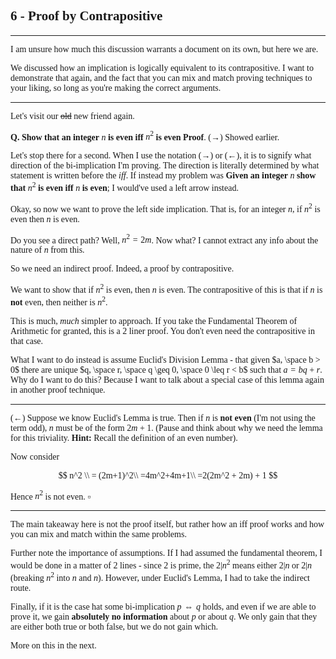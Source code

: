 <span style='font-family: Calibri serif;'>

## 6 - Proof by Contrapositive

</span>

---

<span style='font-family: Bahnschrift;'>

I am unsure how much this discussion warrants a document on its own, but here we are.

We discussed how an implication is logically equivalent to its contrapositive. I want to demonstrate that again, and the fact that you can mix and match proving techniques to your liking, so long as you're making the correct arguments.

---

Let's visit our ~~old~~ new friend again. 

**Q. Show that an integer** $n$ **is even iff** $n^2$ **is even**
**Proof**. $(\rightarrow)$ Showed earlier.

Let's stop there for a second. When I use the notation $(\rightarrow)$ or $(\leftarrow)$, it is to signify what direction of the bi-implication I'm proving. The direction is literally determined by what statement is written before the *iff*. If instead my problem was **Given an integer** $n$ **show that** $n^2$ **is even iff** $n$ **is even**; I would've used a left arrow instead.

Okay, so now we want to prove the left side implication. That is, for an integer $n$, if $n^2$ is even then $n$ is even.

Do you see a direct path? Well, $n^2 = 2m$. Now what? I cannot extract any info about the nature of $n$ from this.

So we need an indirect proof. Indeed, a proof by contrapositive. 

We want to show that if $n^2$ is even, then $n$ is even. The contrapositive of this is that if $n$ is **not** even, then neither is $n^2$.

This is much, *much* simpler to approach. If you take the Fundamental Theorem of Arithmetic for granted, this is a 2 liner proof. You don't even need the contrapositive in that case.

What I want to do instead is assume Euclid's Division Lemma - that given $a, \space b > 0$ there are unique $q, \space r, \space q \geq 0, \space 0 \leq r < b$ such that $a = bq + r$. Why do I want to do this? Because I want to talk about a special case of this lemma again in another proof technique.

---
$(\leftarrow)$
Suppose we know Euclid's Lemma is true. Then if $n$ is **not even** (I'm not using the term odd), $n$ must be of the form $2m + 1$. (Pause and think about why we need the lemma for this triviality. **Hint:** Recall the definition of an even number).

Now consider

$$
n^2 \\
= (2m+1)^2\\
=4m^2+4m+1\\
=2(2m^2 + 2m) + 1
$$

Hence $n^2$ is not even. $\square$

---

The main takeaway here is not the proof itself, but rather how an iff proof works and how you can mix and match within the same problems.

Further note the importance of assumptions. If I had assumed the fundamental theorem, I would be done in a matter of 2 lines - since 2 is prime, the $2|n^2$ means either $2|n$ or $2|n$  (breaking $n^2$ into $n$ and $n$). However, under Euclid's Lemma, I had to take the indirect route.

Finally, if it is the case hat some bi-implication $p \iff q$ holds, and even if we are able to prove it, we gain **absolutely no information** about $p$ or about $q$. We only gain that they are either both true or both false, but we do not gain which.

More on this in the next.

</span>